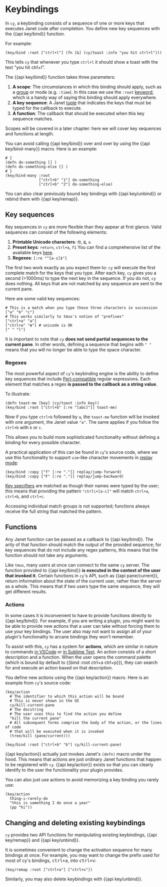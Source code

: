 # Keybindings

In `cy`, a keybinding consists of a sequence of one or more keys that executes Janet code after completion. You define new key sequences with the {{api key/bind}} function.

For example:

```janet
(key/bind :root ["ctrl+l"] (fn [&] (cy/toast :info "you hit ctrl+l")))
```

This tells `cy` that whenever you type `ctrl+l` it should show a toast with the text "you hit ctrl+l".

The {{api key/bind}} function takes three parameters:

1. **A scope**: The circumstances in which this binding should apply, such as a [group](./groups-and-panes.md) or mode (e.g. `:time`). In this case we use the `:root` [keyword](https://janet-lang.org/docs/strings.html), which is a handy way of saying this binding should apply everywhere.
1. **A key sequence**: A Janet [tuple](https://janet-lang.org/docs/data_structures/tuples.html) that indicates the keys that must be typed for the callback to execute.
1. **A function**: The callback that should be executed when this key sequence matches.

Scopes will be covered in a later chapter: here we will cover key sequences and functions at length.

You can avoid calling {{api key/bind}} over and over by using the {{api key/bind-many}} macro. Here is an example:

```janet
# {
(defn do-something [] )
(defn do-something-else [] )
# }
(key/bind-many :root
               ["ctrl+b" "1"] do-something
               ["ctrl+b" "2"] do-something-else)
```

You can also clear previously bound key bindings with {{api key/unbind}} or rebind them with {{api key/remap}}.

## Key sequences

Key sequences in `cy` are more flexible than they appear at first glance. Valid sequences can consist of the following elements:

1. **Printable Unicode characters**: `你`, `Щ`, `a`
1. **Preset keys**: `return`, `ctrl+a`, `f1` You can find a comprehensive list of the available keys [here](./preset-keys.md).
1. **Regexes**: `[:re "^[a-z]$"]`

The first two work exactly as you expect them to: `cy` will execute the first complete match for the keys that you type. After each key, `cy` gives you a second (=1000ms) to type the next key in the sequence. If you do not, `cy` does nothing. All keys that are not matched by any sequence are sent to the current pane.

Here are some valid key sequences:

```janet
# This is a match when you type these three characters in succession
["a" "b" "c"]
# This works similarly to tmux's notion of "prefixes"
["ctrl+a" "a"]
["ctrl+a" "ж"] # unicode is OK
[" " "l"]
```

It is important to note that `cy` **does not send partial sequences to the current pane**. In other words, defining a sequence that begins with `" "` means that you will no longer be able to type the space character.

### Regexes

The most powerful aspect of `cy`'s keybinding engine is the ability to define key sequences that include [Perl-compatible](https://en.wikipedia.org/wiki/Perl_Compatible_Regular_Expressions) regular expressions. Each element that matches a regex **is passed to the callback as a string value.**

To illustrate:

```janet
(defn toast-me [key] (cy/toast :info key))
(key/bind :root ["ctrl+b" [:re "[abc]"]] toast-me)
```

Now if you type `ctrl+b` followed by `a`, the `toast-me` function will be invoked with one argument, the Janet value `"a"`. The same applies if you follow the `ctrl+b` with `b` or `c`.

This allows you to build more sophisticated functionality without defining a binding for every possible character.

A practical application of this can be found in `cy`'s source code, where we use this functionality to support `vim`-like character movements in [replay mode](./replay-mode.md):

```janet
(key/bind :copy ["f" [:re "."]] replay/jump-forward)
(key/bind :copy ["F" [:re "."]] replay/jump-backward)
```

[Key specifiers](./preset-keys.md) are matched as though their names were typed by the user; this means that providing the pattern `"ctrl\+[a-c]"` will match `ctrl+a`, `ctrl+b`, and `ctrl+c`.

Accessing individual match groups is not supported; functions always receive the full string that matched the pattern.

## Functions

Any Janet function can be passed as a callback to {{api key/bind}}. The arity of that function should match the output of the provided sequence; for key sequences that do not include any regex patterns, this means that the function should not take any arguments.

Like `tmux`, many users at once can connect to the same `cy` server. The function provided to {{api key/bind}} **is executed in the context of the user that invoked it**. Certain functions in `cy`'s API, such as {{api pane/current}}, return information about the state of the current user, rather than the server as a whole. This means that if two users type the same sequence, they will get different results.

### Actions

In some cases it is inconvenient to have to provide functions directly to {{api key/bind}}. For example, if you are writing a plugin, you might want to be able to provide new actions that a user can take without forcing them to use your key bindings. The user also may not want to assign all of your plugin's functionality to arcane bindings they won't remember.

To assist with this, `cy` has a system for **actions**, which are similar in nature to commands [in VSCode](https://code.visualstudio.com/api/extension-guides/command) or [in Sublime Text](https://docs.sublimetext.io/reference/commands.html). An action consists of a short description and a function. When the user opens the command palette (which is bound by default to {{bind :root ctrl+a ctrl+p}}), they can search for and execute an action based on that description.

You define new actions using the {{api key/action}} macro. Here is an example from `cy`'s source code:

```janet
(key/action
  # The identifier to which this action will be bound
  # This is never shown in the UI
  cy/kill-current-pane
  # The docstring
  # The user uses this to find the action you define
  "kill the current pane"
  # All subsequent forms comprise the body of the action, or the lines of code
  # that will be executed when it is invoked
  (tree/kill (pane/current)))

(key/bind :root ["ctrl+b" "b"] cy/kill-current-pane)
```

{{api key/action}} actually just invokes Janet's `(defn)` macro under the hood. This means that actions are just ordinary Janet functions that happen to be registered with `cy`. {{api key/action}} exists so that you can clearly identify to the user the functionality your plugin provides.

You can also just use actions to avoid memorizing a key binding you rarely use:

```janet
(key/action
  thing-i-rarely-do
  "this is something I do once a year"
  (pp "hi"))
```

## Changing and deleting existing keybindings

`cy` provides two API functions for manipulating existing keybindings, {{api key/remap}} and {{api key/unbind}}.

It is sometimes convenient to change the activation sequence for many bindings at once. For example, you may want to change the prefix used for most of cy's bindings, <kbd>ctrl+a</kbd>, into <kbd>ctrl+v</kbd>:

```janet
(key/remap :root ["ctrl+a"] ["ctrl+v"])
```

Similarly, you may also delete keybindings with {{api key/unbind}}.
